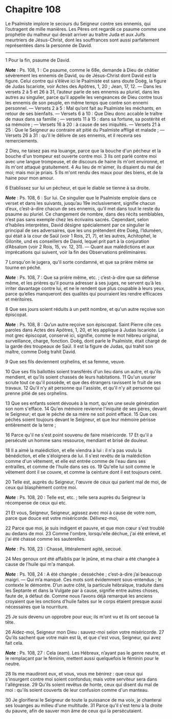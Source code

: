 # Chapitre 108

Le Psalmiste implore le secours du Seigneur contre ses ennemis, qui l’outragent de mille manières.
Les Pères ont regardé ce psaume comme une prophétie du malheur qui devait arriver au traître Juda et aux Juifs meurtriers de Jésus-Christ, dont les souffrances sont aussi parfaitement représentées dans la personne de David.

***

1 Pour la fin, psaume de David.

***Note*** :  Ps. 108, 1 : Ce psaume, comme le 68e, demande à Dieu de châtier sévèrement les ennemis de David, ou de Jésus-Christ dont David est la figure. Celui contre qui s’élève ici le Psalmiste est sans doute Doëg, la figure de Judas Iscariote, voir Actes des Apôtres, 1, 20 ; Jean, 17, 12. ― Dans les versets 2 à 5 et 26 à 31, l’auteur parle de ses ennemis au pluriel, dans les autres au singulier, parce qu’il appelle les vengeances de Dieu contre tous les ennemis de son peuple, en même temps que contre son ennemi personnel. ― Versets 2 à 5 : Mal qu’ont fait au Psalmiste les méchants, en retour de ses bienfaits. ― Versets 6 à 10 : Que Dieu donc accable le traître de maux dans sa famille ; ― versets 11 à 15 : dans sa fortune, sa postérité et sa mémoire ; ― Versets 16 à 20 : à cause de ses iniquités. ― Versets 21 à 25 : Que le Seigneur au contraire ait pitié du Psalmiste affligé et malade ; ― Versets 26 à 31 : qu’il le délivre de ses ennemis, et il recevra ses remerciements.


2 Dieu, ne taisez pas ma louange, parce que la bouche d'un pécheur et la bouche d'un trompeur est ouverte contre moi. 3 Ils ont parlé contre moi avec une langue trompeuse, et de discours de haine ils m'ont environné, et ils m'ont attaqué gratuitement. 4 Au lieu de m'aimer, ils disaient du mal de moi; mais moi je priais. 5 Ils m'ont rendu des maux pour des biens, et de la haine pour mon amour.


6 Etablissez sur lui un pécheur, et que le diable se tienne à sa droite.

***Note*** :  Ps. 108, 6 : Sur lui. Ce singulier que le Psalmiste emploie dans ce verset et dans les suivants, jusqu’au 19e inclusivement, signifie chacun d’eux, c’est-à-dire chacun de ses ennemis, qu’il met dans tout le reste du psaume au pluriel. Ce changement de nombre, dans des récits semblables, n’est pas sans exemple chez les écrivains sacrés. Cependant, selon d’habiles interprètes, David désigne spécialement par ce singulier le principal de ses adversaires, que les uns prétendent être Doëg, l’Iduméen, qui était à la cour de Saül (voir 1 Rois, 21, 7), et les autres, Achitophel, le Gilonite, und es conseillers de David, lequel prit part à la conjuration d’Absalom (voir 2 Rois, 15, vv. 12, 31). ― Quant aux malédictions et aux imprécations qui suivent, voir la fin des Observations préliminaires.

7 Lorsqu'on le jugera, qu'il sorte condamné, et que sa prière même se tourne en péché.

***Note*** :  Ps. 108, 7 : Que sa prière même, etc. ; c’est-à-dire que sa défense même, et les prières qu’il pourra adresser à ses juges, ne servent qu’à les irriter davantage contre lui, et ne le rendent que plus coupable à leurs yeux, parce qu’elles manqueront des qualités qui pourraient les rendre efficaces et méritoires.

8 Que ses jours soient réduits à un petit nombre, et qu'un autre reçoive son épiscopat.

***Note*** :  Ps. 108, 8 : Qu’un autre reçoive son épiscopat. Saint Pierre cite ces paroles dans Actes des Apôtres, 1, 20, et les applique à Judas Iscariote. Le mot grec épiscopat, conservé ici, signifie, comme le mot hébreu original, surveillance, charge, fonction. Doëg, dont parle le Psalmiste, était chargé de la garde des troupeaux de Saül. Il est la figure de Judas, qui trahit son maître, comme Doëg trahit David.

9 Que ses fils deviennent orphelins, et sa femme, veuve.


10 Que ses fils ballottés soient transférés d'un lieu dans un autre, et qu'ils mendient, et qu'ils soient chassés de leurs habitations. 11 Qu'un usurier scrute tout ce qu'il possède, et que des étrangers ravissent le fruit de ses travaux. 12 Qu'il n'y ait personne qui l'assiste, et qu'il n'y ait personne qui prenne pitié de ses orphelins.


13 Que ses enfants soient dévoués à la mort, qu'en une seule génération son nom s'efface. 14 Qu'en mémoire revienne l'iniquité de ses pères, devant le Seigneur; et que le péché de sa mère ne soit point effacé. 15 Que ces péchés soient toujours devant le Seigneur, et que leur mémoire périsse entièrement de la terre ;


16 Parce qu'il ne s'est point souvenu de faire miséricorde. 17 Et qu'il a persécuté un homme sans ressource, mendiant et brisé de douleur.


18 Il a aimé la malédiction, et elle viendra à lui : il n'a pas voulu la bénédiction, et elle s'éloignera de lui. Il s'est revêtu de la malédiction comme d'un vêtement, et elle est entrée comme de l'eau dans ses entrailles, et comme de l'huile dans ses os. 19 Qu'elle lui soit comme le vêtement dont il se couvre, et comme la ceinture dont il est toujours ceint.


20 Telle est, auprès du Seigneur, l'œuvre de ceux qui parlent mal de moi, de ceux qui blasphèment contre moi.

***Note*** :  Ps. 108, 20 : Telle est, etc. ; telle sera auprès du Seigneur la récompense de ceux qui etc.

21 Et vous, Seigneur, Seigneur, agissez avec moi à cause de votre nom, parce que douce est votre miséricorde. Délivrez-moi,


22 Parce que moi, je suis indigent et pauvre, et que mon cœur s'est troublé au dedans de moi. 23 Comme l'ombre, lorsqu'elle déchue, j'ai été enlevé, et j'ai été chassé comme les sauterelles.

***Note*** :  Ps. 108, 23 : Chassé, littéralement agité, secoué.

24 Mes genoux ont été affaiblis par le jeûne, et ma chair a été changée à cause de l'huile qui m'a manqué.

***Note*** :  Ps. 108, 24 : A été changée ; desséchée ; c’est-à-dire j’ai beaucoup maigri. ― Qui m’a manqué. Ces mots sont évidemment sous-entendus ; le contexte le démontre. D’un autre côté, la particule hébraïque, traduite dans les Septante et dans la Vulgate par à cause, signifie entre autres choses, faute de, à défaut de. Comme nous l’avons déjà remarqué les anciens croyaient que les onctions d’huile faites sur le corps étaient presque aussi nécessaires que la nourriture.

25 Je suis devenu un opprobre pour eux; ils m'ont vu et ils ont secoué la tête.


26 Aidez-moi, Seigneur mon Dieu : sauvez-moi selon votre miséricorde. 27 Qu'ils sachent que votre main est là, et que c'est vous, Seigneur, qui avez fait cela.

***Note*** :  Ps. 108, 27 : Cela (eam). Les Hébreux, n’ayant pas le genre neutre, et le remplaçant par le féminin, mettent aussi quelquefois le féminin pour le neutre.


28 Ils me maudiront eux, et vous, vous me bénirez : que ceux qui s'insurgent contre moi soient confondus; mais votre serviteur sera dans l'allégresse. 29 Qu'ils soient revêtus de honte, ceux qui disent du mal de moi : qu'ils soient couverts de leur confusion comme d'un manteau.


30 Je glorifierai le Seigneur de toute la puissance de ma voix, je chanterai ses louanges au milieu d'une multitude. 31 Parce qu'il s'est tenu à la droite du pauvre, afin de sauver mon âme de ceux qui la persécutaient.

